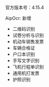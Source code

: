 官方版本号：4.15.4

AipOcr: 新增
- 二维码识别
- 试卷分析与识别
- 机动车销售发票
- 车辆合格证
- 户口本识别
- 手写文字识别
- 飞机行程单识别
- 通用机打发票
- 护照识别

